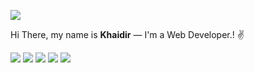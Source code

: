 ![](https://komarev.com/ghpvc/?username=rkhaidir&color=000000&label=Profile+Visit's)
<p align="justify">
Hi There, my name is <strong>Khaidir</strong> — I'm a Web Developer.! ✌️
</p>

![](https://img.shields.io/badge/-PHP-9d03fc?logo=PHP&logoColor=white)
![](https://img.shields.io/badge/-Laravel-fa4347?logo=Laravel&logoColor=white)
![](https://img.shields.io/badge/-Javascript-ffa200?logo=Javascript&logoColor=white)
![](https://img.shields.io/badge/-ReactJS-61DBFB?logo=React&logoColor=white)
![](https://img.shields.io/badge/-NodeJS-05f70d?logo=Node.js&logoColor=white)

<!--
Here are some ideas to get you started:
-->

<!--
- 🔭 I’m currently working as a teacher in a vocational high school
- 🌱 I’m currently learning React, and Android Programming
- 👯 I’m looking to collaborate on ...
- 🤔 I’m looking for help with ...
- 💬 Ask me about ...
- 📫 How to reach me: ...
- 😄 Pronouns: ...
- ⚡ Fun fact: ...
-->
